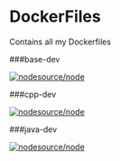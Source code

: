 # DockerFiles
Contains all my Dockerfiles

###base-dev

[![nodesource/node](http://dockeri.co/image/maxxboehme/base-dev)](https://registry.hub.docker.com/u/maxxboehme/base-dev/)

###cpp-dev

[![nodesource/node](http://dockeri.co/image/maxxboehme/cpp-dev)](https://registry.hub.docker.com/u/maxxboehme/cpp-dev/)

###java-dev

[![nodesource/node](http://dockeri.co/image/maxxboehme/java-dev)](https://registry.hub.docker.com/u/maxxboehme/java-dev/)
